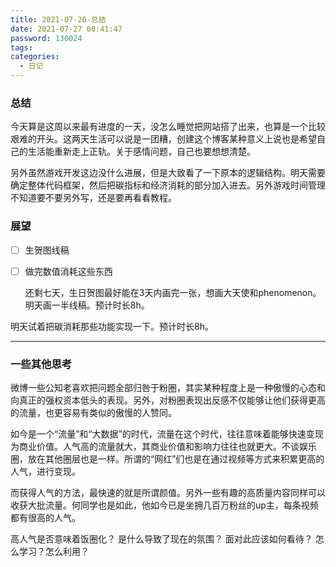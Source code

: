 ```yaml
---
title: 2021-07-26-总结
date: 2021-07-27 00:41:47
password: 130024
tags:
categories:
  - 日记
---
```


### 总结

  今天算是这周以来最有进度的一天，没怎么睡觉把网站搭了出来，也算是一个比较艰难的开头。这两天生活可以说是一团糟，创建这个博客某种意义上说也是希望自己的生活能重新走上正轨。关于感情问题，自己也要想想清楚。

  另外虽然游戏开发这边没什么进展，但是大致看了一下原本的逻辑结构。明天需要确定整体代码框架，然后把碳指标和经济消耗的部分加入进去。另外游戏时间管理不知道要不要另外写，还是要再看看教程。

### 展望

- [ ] 生贺图线稿
- [ ] 做完数值消耗这些东西

  还剩七天，生日贺图最好能在3天内画完一张，想画大天使和phenomenon。明天画一半线稿。预计时长8h。

明天试着把碳消耗那些功能实现一下。预计时长8h。

***
### 一些其他思考

微博一些公知老喜欢把问题全部归咎于粉圈，其实某种程度上是一种傲慢的心态和向真正的强权资本低头的表现。另外，对粉圈表现出反感不仅能够让他们获得更高的流量，也更容易有类似的傲慢的人赞同。

如今是一个“流量”和“大数据”的时代，流量在这个时代，往往意味着能够快速变现为商业价值。人气高的流量就大，其商业价值和影响力往往也就更大。不谈娱乐圈，放在其他圈层也是一样。所谓的“网红”们也是在通过视频等方式来积累更高的人气，进行变现。

而获得人气的方法，最快速的就是所谓颜值。另外一些有趣的高质量内容同样可以收获大批流量。何同学也是如此，他如今已是坐拥几百万粉丝的up主，每条视频都有很高的人气。

高人气是否意味着饭圈化？
是什么导致了现在的氛围？
面对此应该如何看待？
怎么学习？怎么利用？